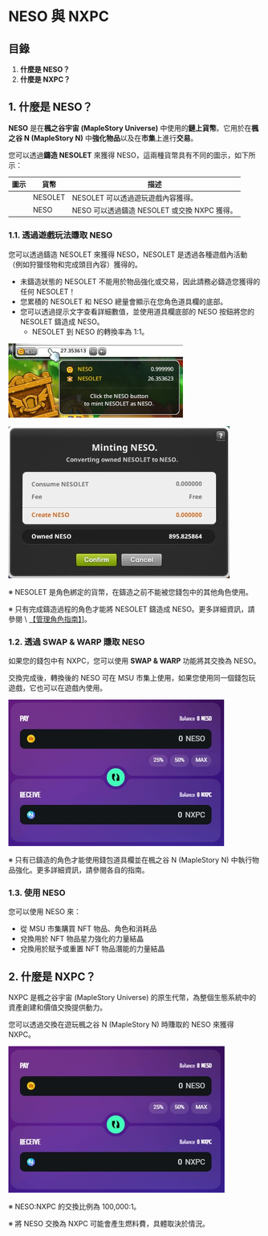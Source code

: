 # NESO 與 NXPC
## 目錄
1.  **什麼是 NESO？**
2.  **什麼是 NXPC？**
## 1. 什麼是 NESO？

**NESO** 是在**楓之谷宇宙 (MapleStory Universe)** 中使用的**鏈上貨幣**。它用於在**楓之谷 N (MapleStory N)** 中**強化物品**以及在**市集**上進行**交易**。

您可以透過**鑄造 NESOLET** 來獲得 NESO，這兩種貨幣具有不同的圖示，如下所示：

| 圖示 | 貨幣    | 描述                                     |
| ---- | ------- | ---------------------------------------- |
|      | NESOLET | NESOLET 可以透過遊玩遊戲內容獲得。         |
|      | NESO    | NESO 可以透過鑄造 NESOLET 或交換 NXPC 獲得。 |

### 1.1. 透過遊戲玩法賺取 NESO

您可以透過鑄造 NESOLET 來獲得 NESO，NESOLET 是透過各種遊戲內活動（例如狩獵怪物和完成頭目內容）獲得的。

*   未鑄造狀態的 NESOLET 不能用於物品強化或交易，因此請務必鑄造您獲得的任何 NESOLET！
*   您累積的 NESOLET 和 NESO 總量會顯示在您角色道具欄的底部。
*   您可以透過提示文字查看詳細數值，並使用道具欄底部的 NESO 按鈕將您的 NESOLET 鑄造成 NESO。
    *   NESOLET 到 NESO 的轉換率為 1:1。

![](/images/msn-101/learn-more/image_1747236421262_291.png)

![](/images/msn-101/learn-more/image_1747236421262_419.png)

※ NESOLET 是角色綁定的貨幣，在鑄造之前不能被您錢包中的其他角色使用。

※ 只有完成鑄造過程的角色才能將 NESOLET 鑄造成 NESO。更多詳細資訊，請參閱 \ [【管理角色指南】](https://docs.maplestoryn.io/msn-101/beginners-guide/get-started/manage-character)\]。

### 1.2. 透過 SWAP & WARP 賺取 NESO

如果您的錢包中有 NXPC，您可以使用 **SWAP & WARP** 功能將其交換為 NESO。

交換完成後，轉換後的 NESO 可在 MSU 市集上使用，如果您使用同一個錢包玩遊戲，它也可以在遊戲內使用。

![](/images/msn-101/learn-more/image_1747236421262_226.png)

※ 只有已鑄造的角色才能使用錢包道具欄並在楓之谷 N (MapleStory N) 中執行物品強化。更多詳細資訊，請參閱各自的指南。

### 1.3. 使用 NESO

您可以使用 NESO 來：

*   從 MSU 市集購買 NFT 物品、角色和消耗品
*   兌換用於 NFT 物品星力強化的力量結晶
*   兌換用於賦予或重置 NFT 物品潛能的力量結晶
## 2. 什麼是 NXPC？

NXPC 是楓之谷宇宙 (MapleStory Universe) 的原生代幣，為整個生態系統中的資產創建和價值交換提供動力。

您可以透過交換在遊玩楓之谷 N (MapleStory N) 時賺取的 NESO 來獲得 NXPC。

![](/images/msn-101/learn-more/image_1747236421262_138.png)

※ NESO:NXPC 的交換比例為 100,000:1。

※ 將 NESO 交換為 NXPC 可能會產生燃料費，具體取決於情況。